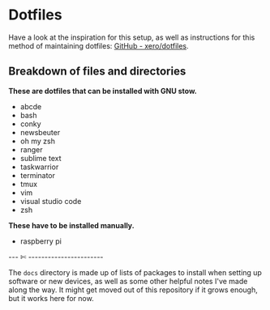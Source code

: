 # Dotfiles  

Have a look at the inspiration for this setup, as well as instructions for this method of maintaining dotfiles: [GitHub - xero/dotfiles](https://github.com/xero/dotfiles "GitHub - xero/dotfiles").  

## Breakdown of files and directories  

**These are dotfiles that can be installed with GNU stow.**  
- abcde  
- bash  
- conky  
- newsbeuter
- oh my zsh
- ranger  
- sublime text  
- taskwarrior
- terminator  
- tmux  
- vim  
- visual studio code  
- zsh  

**These have to be installed manually.**  
- raspberry pi  

--- ✄ -----------------------  

The `docs` directory is made up of lists of packages to install when setting up software or new devices, as well as some other helpful notes I've made along the way. It might get moved out of this repository if it grows enough, but it works here for now.  